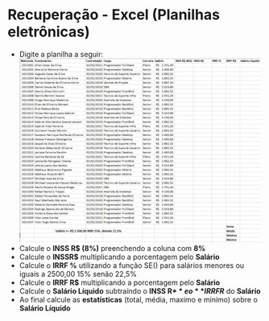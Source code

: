 # Recuperação - Excel (Planilhas eletrônicas)
- Digite a planilha a seguir:
<br/>![Recuperação](recuperacao.jpg)
- Calcule o **INSS R$ (8%)** preenchendo a coluna com **8%**
- Calcule o **INSSR$** multiplicando a porcentagem pelo **Salário**
- Calcule o **IRRF %** utilizando a função SE() para salários menores ou iguais a 2500,00 15% senão 22,5%
- Calcule o **IRRF R$** multiplicando a porcentagem pelo **Salário**
- Calcule o **Salário Líquido** subtraíndo o **INSS R$** e o **IRRF R$** do **Salário**
- Ao final calcule as **estatísticas** (total, média, maximo e mínimo) sobre o **Salário Líquido**

